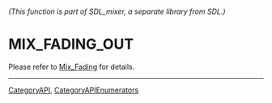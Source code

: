 ###### (This function is part of SDL_mixer, a separate library from SDL.)
# MIX_FADING_OUT

Please refer to [Mix_Fading](Mix_Fading) for details.

----
[CategoryAPI](CategoryAPI), [CategoryAPIEnumerators](CategoryAPIEnumerators)

